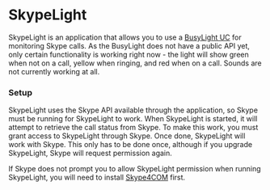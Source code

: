 SkypeLight
==========

SkypeLight is an application that allows you to use a [BusyLight UC](http://www.busylight.com/busylight-lync.html) for monitoring Skype calls. As the 
BusyLight does not have a public API yet, only certain functionality is working right now - the light will
show green when not on a call, yellow when ringing, and red when on a call. Sounds are not currently working
at all.

### Setup

SkypeLight uses the Skype API available through the application, so Skype must be running for SkypeLight to
work. When SkypeLight is started, it will attempt to retrieve the call status from Skype. To make this work, 
you must grant access to SkypeLight through Skype. Once done, SkypeLight will work with Skype. This only 
has to be done once, although if you upgrade SkypeLight, Skype will request permission again.

If Skype does not prompt you to allow SkypeLight permission when running SkypeLight, you will need to install
[Skype4COM](http://developer.skype.com/accessories/skype4com) first. 
